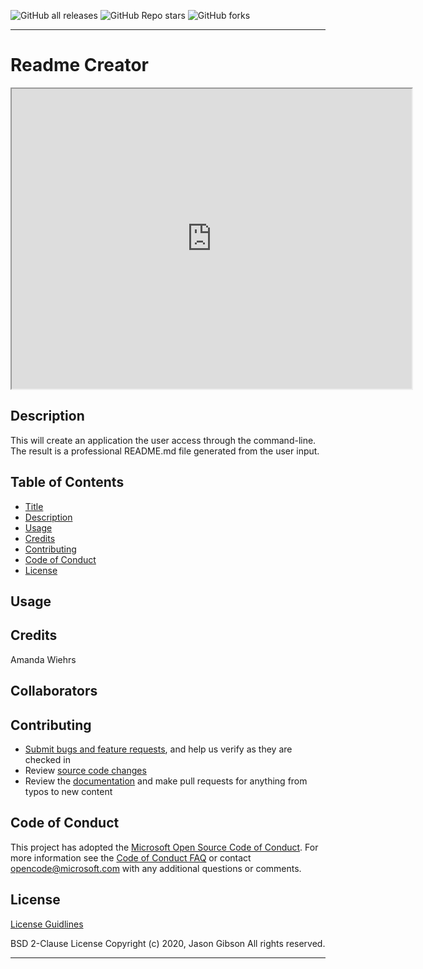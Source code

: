 ![GitHub all releases](https://img.shields.io/github/downloads/jgibsone4/jgibsone4.github.io/total?style=flat-square)
![GitHub Repo stars](https://img.shields.io/github/stars/jgibsone4/jgibsone4.github.io?style=flat-square)
![GitHub forks](https://img.shields.io/github/forks/jgibsone4/jgibsone4.github.io?style=social)

---

# Readme Creator


<iframe src="https://drive.google.com/file/d/1CNJxKAyVDCnpU3rz8Ls6pFZrZZMrfHim/preview" width="640" height="480"></iframe>

## Description 
This will create an application the user access through the command-line. The result is a professional README.md file generated from the user input.



## Table of Contents

* [Title](#readme-creator)
* [Description](#description)
* [Usage](#usage)
* [Credits](#credits)
* [Contributing](#contributing)
* [Code of Conduct](#code-of-conduct)
* [License](#license)


## Usage 


## Credits
Amanda Wiehrs

Collaborators                                   
------------                                   


## Contributing

* [Submit bugs and feature requests](https://github.com/jgibsone4/Responsive-Design/issues), and help us verify as they are checked in
* Review [source code changes](https://github.com/jgibsone4/Responsive-Design/pulls)
* Review the [documentation](https://github.com/jgibsone4/Responsive-Design) and make pull requests for anything from typos to new content


## Code of Conduct

This project has adopted the [Microsoft Open Source Code of Conduct](https://opensource.microsoft.com/codeofconduct/). For more information see the [Code of Conduct FAQ](https://opensource.microsoft.com/codeofconduct/faq/) or contact [opencode@microsoft.com](mailto:opencode@microsoft.com) with any additional questions or comments.


## License

[License Guidlines](/License.txt)

BSD 2-Clause License
Copyright (c) 2020, Jason Gibson
All rights reserved.

---
